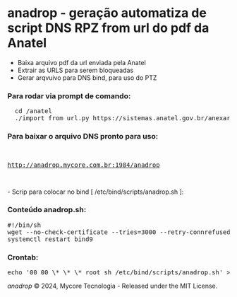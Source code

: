 # anadrop - geração automatiza de script DNS RPZ from url do pdf da Anatel

- Baixa arquivo pdf da url enviada pela Anatel
- Extrair as URLS para serem bloqueadas
- Gerar arqvuivo para DNS bind, para uso do PTZ

<section>
   <h3>Para rodar via prompt de comando:</h3>
   <pre>
  cd /anatel
  ./import_from_url.py https://sistemas.anatel.gov.br/anexar-api/publico/anexos/download/5e68ae83f4826fdb20f8f553447008f3
</pre>
</section>

<section>
   <h3>Para baixar o arquivo DNS pronto para uso:</h3>
   <pre>

http://anadrop.mycore.com.br:1984/anadrop

</pre>
</section>
- Scrip para colocar no bind [ /etc/bind/scripts/anadrop.sh ]:

<p>
<section>
   <h3>Conteúdo anadrop.sh:</h3>
   <pre>
#!/bin/sh
wget --no-check-certificate --tries=3000 --retry-connrefused --timeout=10 --dns-timeout=8 --wait=7 --waitretry=3 http://anadrop.mycore.com.br:1984/anadrop -O /etc/bind/rpz/db.rpz.zone.hosts
systemctl restart bind9
</pre>
</section>
</p>

<p>
<section>
   <h3>Crontab:</h3>
   <pre>
echo '00 00 \* \* \* root sh /etc/bind/scripts/anadrop.sh' >> /etc/crontab
</pre>
</section>
</p>

_anadrop_ &copy; 2024, Mycore Tecnologia - Released under the MIT License.
